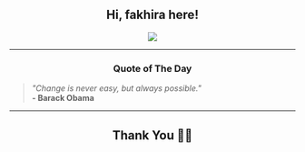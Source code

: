 <h2 align="center"> Hi, fakhira here!</h2>

<p align="center">
<a href="https://github.com/fakhiralkda" alt="github streak"><img src="https://dvst-streak.herokuapp.com/?user=fakhiralkda&theme=tokyonight&fire=DD472C"></a>
</p>

<hr>
<h3 align="center">Quote of The Day</h3>
<p align="center">
<blockquote>
<i>"Change is never easy, but always possible."</i>
<br>
<b>- Barack Obama</b>
</blockquote>
</p>


<hr>
<h2 align="center">Thank You 🙏🏼</h2>
